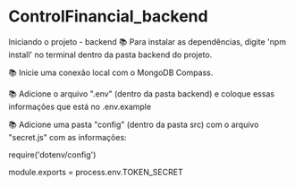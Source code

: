 # ControlFinancial_backend

 Iniciando o projeto - backend
📚 Para instalar as dependências, digite 'npm install' no terminal dentro da pasta backend do projeto. 

📚 Inicie uma conexão local com o MongoDB Compass.

📚 Adicione o arquivo ".env" (dentro da pasta backend) e coloque essas informações que está no .env.example

📚 Adicione uma pasta "config" (dentro da pasta src) com o arquivo "secret.js" com as informações:

require('dotenv/config')

module.exports = process.env.TOKEN_SECRET


